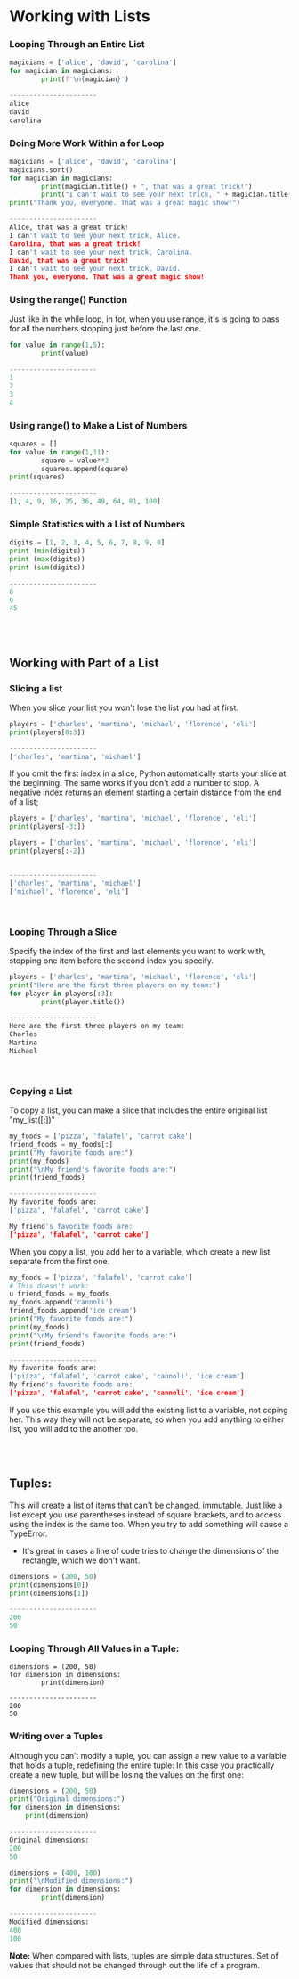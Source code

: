 # Working with Lists
### Looping Through an Entire List

```py
magicians = ['alice', 'david', 'carolina']
for magician in magicians:
		print(f'\n{magician}')

----------------------
alice
david
carolina
```


### Doing More Work Within a for Loop

```py
magicians = ['alice', 'david', 'carolina']
magicians.sort()
for magician in magicians:
		print(magician.title() + ", that was a great trick!")
		print("I can't wait to see your next trick, " + magician.title() + ".\n")
print("Thank you, everyone. That was a great magic show!")

----------------------
Alice, that was a great trick!
I can't wait to see your next trick, Alice.
Carolina, that was a great trick!
I can't wait to see your next trick, Carolina.
David, that was a great trick!
I can't wait to see your next trick, David.
Thank you, everyone. That was a great magic show!
```


### Using the range() Function
Just like in the while loop, in for, when you use range, it's is going to pass for all the numbers stopping just before the last one.
```py
for value in range(1,5):
		print(value)

----------------------
1
2
3
4
```


### Using range() to Make a List of Numbers

```py
squares = []
for value in range(1,11):
		square = value**2
		squares.append(square)
print(squares)

----------------------
[1, 4, 9, 16, 25, 36, 49, 64, 81, 100]
```


### Simple Statistics with a List of Numbers

```py
digits = [1, 2, 3, 4, 5, 6, 7, 8, 9, 0]
print (min(digits))
print (max(digits))
print (sum(digits))

----------------------
0
9
45
```

<br>
<br>

## Working with Part of a List

### Slicing a list
When you slice your list you won't lose the list you had at first.
```py
players = ['charles', 'martina', 'michael', 'florence', 'eli']
print(players[0:3])

----------------------
['charles', 'martina', 'michael']
```

If you omit the first index in a slice, Python automatically starts your slice at the beginning. The same works if you don't add a number to stop.
A negative index returns an element starting a certain distance from the end of a list;
```py
players = ['charles', 'martina', 'michael', 'florence', 'eli']
print(players[-3:])

players = ['charles', 'martina', 'michael', 'florence', 'eli']
print(players[:-2])


----------------------
['charles', 'martina', 'michael']
['michael', 'florence', 'eli']
```

<br>

### Looping Through a Slice
Specify the index of the first and last elements you want to work with, stopping one item
before the second index you specify.

```py
players = ['charles', 'martina', 'michael', 'florence', 'eli']
print("Here are the first three players on my team:")
for player in players[:3]:
		print(player.title())

----------------------
Here are the first three players on my team:
Charles
Martina
Michael
```

<br>

### Copying a List
To copy a list, you can make a slice that includes the entire original list "my_list([:])" 
```py
my_foods = ['pizza', 'falafel', 'carrot cake']
friend_foods = my_foods[:]
print("My favorite foods are:")
print(my_foods)
print("\nMy friend's favorite foods are:")
print(friend_foods)

----------------------
My favorite foods are:
['pizza', 'falafel', 'carrot cake']

My friend's favorite foods are:
['pizza', 'falafel', 'carrot cake']
```
When you copy a list, you add her to a variable, which create a new list separate from the first one.


```py
my_foods = ['pizza', 'falafel', 'carrot cake']
# This doesn't work:
u friend_foods = my_foods
my_foods.append('cannoli')
friend_foods.append('ice cream')
print("My favorite foods are:")
print(my_foods)
print("\nMy friend's favorite foods are:")
print(friend_foods)

----------------------
My favorite foods are:
['pizza', 'falafel', 'carrot cake', 'cannoli', 'ice cream']
My friend's favorite foods are:
['pizza', 'falafel', 'carrot cake', 'cannoli', 'ice cream']
```
If you use this example you will add the existing list to a variable, not coping her. This way they will not be separate, so when you add anything to either list, you will add to the another too.

<br>
<br>

## Tuples:
This will create a list of items that can't be changed, immutable.
Just like a list except you use parentheses instead of square brackets, and to access using the index is the same too.
When you try to add something will cause a TypeError.
- It's great in cases a line of code tries to change the dimensions of the rectangle, which we don't want.
```py
dimensions = (200, 50)
print(dimensions[0])
print(dimensions[1])

----------------------
200
50
```


### Looping Through All Values in a Tuple:

```
dimensions = (200, 50)
for dimension in dimensions:
		print(dimension)

----------------------
200
50
```
  

### Writing over a Tuples 
Although you can’t modify a tuple, you can assign a new value to a variable
that holds a tuple, redefining the entire tuple:
In this case you practically create a new tuple, but will be losing the values on the first one:

```py
dimensions = (200, 50)
print("Original dimensions:")
for dimension in dimensions:
	print(dimension)

----------------------
Original dimensions:
200
50
```

```py
dimensions = (400, 100)
print("\nModified dimensions:")
for dimension in dimensions:
		print(dimension)

----------------------
Modified dimensions:
400
100
```

**Note:** When compared with lists, tuples are simple data structures. Set of values that should not be changed through out the life of a program.